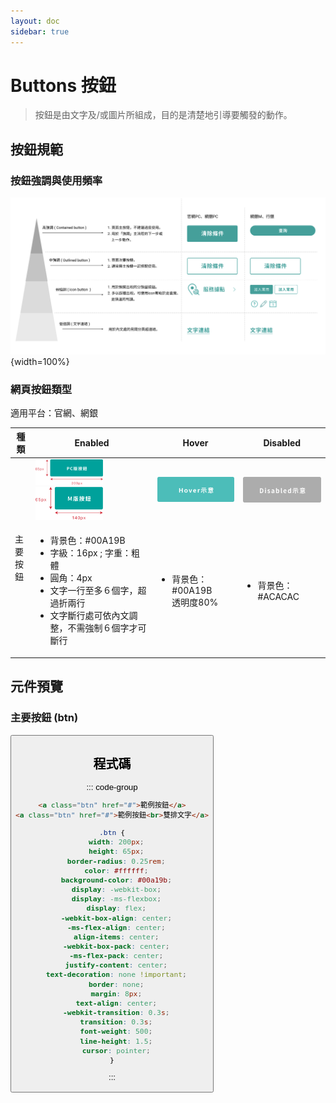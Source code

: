 ```yaml
---
layout: doc
sidebar: true
---
```


# Buttons 按鈕
> 按鈕是由文字及/或圖片所組成，目的是清楚地引導要觸發的動作。


## 按鈕規範
### 按鈕強調與使用頻率
![alt text](overview/img/btn-application.jpg){width=100%}

### 網頁按鈕類型
適用平台：官網、網銀
<div class="table-responsive">
    <table class="table table-bordered w1000">
        <thead class="bg-primary-8">
            <tr>
                <th scope="col">種類</th>
                <th scope="col">Enabled</th>
                <th scope="col">Hover</th>
                <th scope="col">Disabled</th>
            </tr>
        </thead>
        <tbody>
            <tr>
                <td rowspan="2" class="bg-primary-2" scope="row">
                    <p class="text-gray-11">主要按鈕</p>
                </td>
                <td>
                    <img src="./overview/img/btn-primary.svg" alt="" width=60%>
                    <img src="./overview/img/btn-primary-m.svg" alt="" width=60%>
                </td>
                <td>
                    <img src="./overview/img/btn-primary-hover.svg" alt="">
                </td>
                <td>
                    <img src="./overview/img/btn-primary-disable.svg" alt="">
                </td>
            </tr>
            <tr>
                <td>
                    <ul class="pl-3 my-1">
                        <li>背景色：#00A19B</li>
                        <li>字級：16px ; 字重：粗體</li>
                        <li>圓角：4px</li>
                        <li>文字一行至多６個字，超過折兩行</li>
                        <li>文字斷行處可依內文調整，不需強制６個字才可斷行</li>
                    </ul>
                </td>
                <td>
                    <ul class="pl-3 my-1">
                        <li>背景色：#00A19B<br>透明度80%</li>
                    </ul>
                </td>
                <td>
                    <ul class="pl-3 my-1">
                        <li>背景色：#ACACAC</li>
                    </ul>
                </td>
            </tr>
        </tbody>
    </table>
</div>

## 元件預覽 
### 主要按鈕 (btn)
<Button/>

## 程式碼
::: code-group

```html [html]
<a class="btn" href="#">範例按鈕</a>
<a class="btn" href="#">範例按鈕<br>雙排文字</a>
```

```css [css]
.btn {
  width: 200px;
  height: 65px;
  border-radius: 0.25rem;
  color: #ffffff;
  background-color: #00a19b;
  display: -webkit-box;
  display: -ms-flexbox;
  display: flex;
  -webkit-box-align: center;
  -ms-flex-align: center;
  align-items: center;
  -webkit-box-pack: center;
  -ms-flex-pack: center;
  justify-content: center;
  text-decoration: none !important;
  border: none;
  margin: 8px;
  text-align: center;
  -webkit-transition: 0.3s;
  transition: 0.3s;
  font-weight: 500;
  line-height: 1.5;
  cursor: pointer;
}
```

:::


<script setup>
import Button from "../components/Button.vue";
</script>